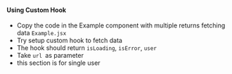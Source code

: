 #### Using Custom Hook

- Copy the code in the Example component with multiple returns fetching data `Example.jsx` 
- Try setup custom hook to fetch data
- The hook should return `isLoading`, `isError`, `user`
- Take `url `as parameter
- this section is for single user